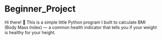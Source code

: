 # Beginner_Project
Hi there! 👋 This is a simple little Python program I built to calculate BMI (Body Mass Index) — a common health indicator that tells you if your weight is healthy for your height.
